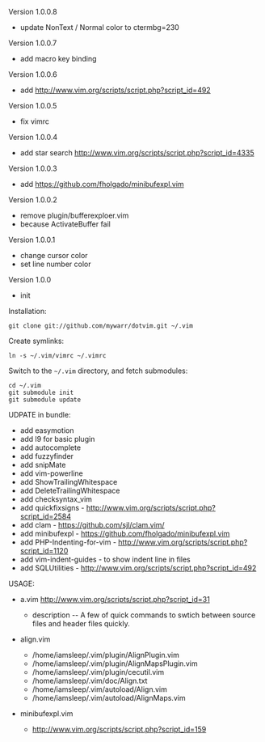 Version 1.0.0.8
- update NonText / Normal color to ctermbg=230

Version 1.0.0.7
- add macro key binding

Version 1.0.0.6
- add http://www.vim.org/scripts/script.php?script_id=492

Version 1.0.0.5
- fix vimrc

Version 1.0.0.4
- add star search
  http://www.vim.org/scripts/script.php?script_id=4335

Version 1.0.0.3
- add https://github.com/fholgado/minibufexpl.vim

Version 1.0.0.2
- remove plugin/bufferexploer.vim
- because ActivateBuffer fail

Version 1.0.0.1
- change cursor color
- set line number color

Version 1.0.0
- init

Installation:

    git clone git://github.com/mywarr/dotvim.git ~/.vim

Create symlinks:

    ln -s ~/.vim/vimrc ~/.vimrc

Switch to the `~/.vim` directory, and fetch submodules:

    cd ~/.vim
    git submodule init
    git submodule update


UDPATE in bundle:
* add easymotion
* add l9 for basic plugin
* add autocomplete
* add fuzzyfinder
* add snipMate
* add vim-powerline
* add ShowTrailingWhitespace
* add DeleteTrailingWhitespace
* add checksyntax_vim
* add quickfixsigns - http://www.vim.org/scripts/script.php?script_id=2584
* add clam - https://github.com/sjl/clam.vim/
* add minibufexpl - https://github.com/fholgado/minibufexpl.vim
* add PHP-Indenting-for-vim - http://www.vim.org/scripts/script.php?script_id=1120
* add vim-indent-guides - to show indent line in files
* add SQLUtilities - http://www.vim.org/scripts/script.php?script_id=492

USAGE:
* a.vim http://www.vim.org/scripts/script.php?script_id=31
    * description
    -- A few of quick commands to swtich between source files and header files quickly.

* align.vim
    * /home/iamsleep/.vim/plugin/AlignPlugin.vim
    * /home/iamsleep/.vim/plugin/AlignMapsPlugin.vim
    * /home/iamsleep/.vim/plugin/cecutil.vim
    * /home/iamsleep/.vim/doc/Align.txt
    * /home/iamsleep/.vim/autoload/Align.vim
    * /home/iamsleep/.vim/autoload/AlignMaps.vim

* minibufexpl.vim
    * http://www.vim.org/scripts/script.php?script_id=159
